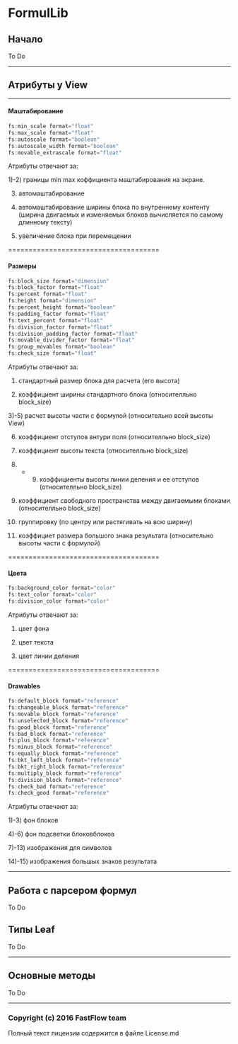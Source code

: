 # FormulLib

## Начало

To Do

-------------------------------------------------

## Атрибуты у View

-------------------------------------------------

#### Маштабирование
```java
fs:min_scale format="float"
fs:max_scale format="float"
fs:autoscale format="boolean"
fs:autoscale_width format="boolean"
fs:movable_extrascale format="float"
```

Атрибуты отвечают за:

1)-2) границы min max коффициента маштабирования на экране. 

3) автомаштабирование

4) автомаштабирование ширины блока по внутреннему контенту (ширина двигаемых и изменяемых блоков вычисляется по самому длинному тексту)

5) увеличение блока при перемещении

=====================================

#### Размеры
```java
fs:block_size format="dimension"
fs:block_factor format="float"
fs:percent format="float"
fs:height format="dimension"
fs:percent_height format="boolean"
fs:padding_factor format="float"
fs:text_percent format="float"
fs:division_factor format="float"
fs:division_padding_factor format="float"
fs:movable_divider_factor format="float"
fs:group_movables format="boolean"
fs:check_size format="float"
```

Атрибуты отвечают за:

1) стандартный размер блока для расчета (его высота)

2) коэффициент ширины стандартного блока (относителльно block_size)

3)-5) расчет высоты части с формулой (относительно всей высоты View)

6) коэффициент отступов внтури поля (относителльно block_size)

7) коэффициент высоты текста (относителльно block_size)

8) - 9) коэффициенты высоты линии деления и ее отступов (относителльно block_size)

10) коэффициент свободного пространства между двигаемыми блоками (относителльно block_size)

11) группировку (по центру или растягивать на всю ширину)

12) коэффициет размера большого знака результата (относительно высоты части с формулой)

=====================================

#### Цвета
```java
fs:background_color format="color"
fs:text_color format="color"
fs:division_color format="color"
```

Атрибуты отвечают за:

1) цвет фона

2) цвет текста

3) цвет линии деления

=====================================

#### Drawables
```java
fs:default_block format="reference"
fs:changeable_block format="reference"
fs:movable_block format="reference"
fs:unselected_block format="reference"
fs:good_block format="reference"
fs:bad_block format="reference"
fs:plus_block format="reference"
fs:minus_block format="reference"
fs:equally_block format="reference"
fs:bkt_left_block format="reference"
fs:bkt_right_block format="reference"
fs:multiply_block format="reference"
fs:division_block format="reference"
fs:check_bad format="reference"
fs:check_good format="reference"
```

Атрибуты отвечают за:

1)-3) фон блоков

4)-6) фон подсветки блоковблоков

7)-13) изображения для символов

14)-15) изображения большых знаков результата

-------------------------------------------------

## Работа с парсером формул

To Do

## Типы Leaf

To Do

-------------------------------------------------

## Основные методы

To Do

-------------------------------------------------

### Copyright (c) 2016 FastFlow team

Полный текст лицензии содержится в файле License.md
